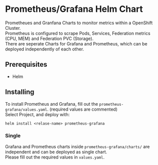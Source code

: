 # Prometheus/Grafana Helm Chart
Prometheues and Granfana Charts to monitor metrics within a OpenShift Cluster.   
Prometheus is configured to scrape Pods, Services, Federation metrics (CPU, MEM) and Federation PVC (Storage).   
There are seperate Charts for Grafana and Prometheus, which can be deployed independently of each other.   

## Prerequisites
- Helm

## Installing
To install Prometheus and Grafana, fill out the `prometheus-grafana/values.yaml`. (required values are commented)   
Select Project, and deploy with:
```
helm install <relase-name> prometheus-grafana
```

### Single
Grafana and Prometheus charts inside `prometheus-grafana/charts/` are independent and can be deployed as single chart.   
Please fill out the required values in `values.yaml`.

